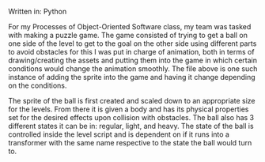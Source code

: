 Written in: Python

For my Processes of Object-Oriented Software class, my team was tasked with making a puzzle game. The game consisted of trying to get a ball on one side of the level to get to the goal on the other side using different parts to avoid obstacles for this I was put in charge of animation, both in terms of drawing/creating the assets and putting them into the game in which certain conditions would change the animation smoothly. The file above is one such instance of adding the sprite into the game and having it change depending on the conditions.

The sprite of the ball is first created and scaled down to an appropriate size for the levels. From there it is given a body and has its physical properties set for the desired effects upon collision with obstacles. The ball also has 3 different states it can be in: regular, light, and heavy. The state of the ball is controlled inside the level script and is dependent on if it runs into a transformer with the same name respective to the state the ball would turn to.

